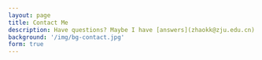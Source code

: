 ```yaml
---
layout: page
title: Contact Me
description: Have questions? Maybe I have [answers](zhaokk@zju.edu.cn).
background: '/img/bg-contact.jpg'
form: true
---
```


